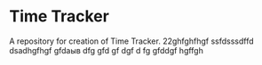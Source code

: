 # Time Tracker
A repository for creation of Time Tracker.
22ghfghfhgf
ssfdsssdffd
dsadhgfhgf
gfdаыв
dfg
gfd
gf
dgf
d
fg
gfddgf
hgffgh
